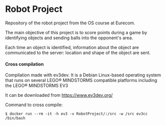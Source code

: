 # Robot Project

Repository of the robot project from the OS course at Eurecom. 

The main objective of this project is to score points during a game by identifying objects and sending balls into the opponent's area. 

Each time an object is identified, information about the object are communicated to the server: location and shape of the object are sent.

#### Cross compilation
Compilation made with ev3dev.
It is a Debian Linux-based operating system that runs on several LEGO® MINDSTORMS compatible platforms including the LEGO® MINDSTORMS EV3 

It can be downloaded from https://www.ev3dev.org/

Command to cross compile:
```console
$ docker run --rm -it -h ev3 -v RobotProject/:/src -w /src ev3cc /bin/bash
```
